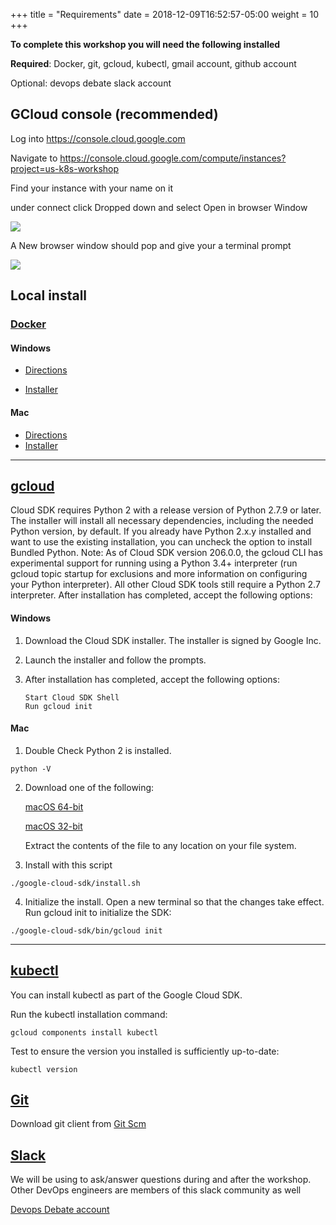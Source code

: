 +++
title = "Requirements"
date = 2018-12-09T16:52:57-05:00
weight = 10
+++

**To complete this workshop you will need the following installed** 

**Required**: Docker, git, gcloud, kubectl, gmail account, github account

Optional: devops debate slack account

## GCloud console (recommended)

Log into https://console.cloud.google.com

Navigate to https://console.cloud.google.com/compute/instances?project=us-k8s-workshop

Find your instance with your name on it

under connect click Dropped down and select Open in browser Window

![](/intro-k8/images/connect.png)

A New browser window should pop and give your a terminal prompt 

![](/intro-k8/images/shell.png)


## Local install 

### [Docker](https://docker.io)

#### Windows 

   * [Directions](https://docs.docker.com/docker-for-windows/install/)
    
   * [Installer](https://download.docker.com/win/stable/Docker%20for%20Windows%20Installer.exe)

#### Mac
 
   * [Directions](https://docs.docker.com/v17.12/docker-for-mac/install/)
   * [Installer](https://download.docker.com/mac/stable/Docker.dmg)
   
___

## [gcloud](https://cloud.google.com/sdk/docs/#install_the_latest_cloud_tools_version_cloudsdk_current_version)

 Cloud SDK requires Python 2 with a release version of Python 2.7.9 or later. The installer will install all necessary dependencies, including the needed Python version, by default. If you already have Python 2.x.y installed and want to use the existing installation, you can uncheck the option to install Bundled Python.
    Note: As of Cloud SDK version 206.0.0, the gcloud CLI has experimental support for running using a Python 3.4+ interpreter (run gcloud topic startup for exclusions and more information on configuring your Python interpreter). All other Cloud SDK tools still require a Python 2.7 interpreter.
    After installation has completed, accept the following options:

#### Windows

1. Download the Cloud SDK installer. The installer is signed by Google Inc.

2. Launch the installer and follow the prompts.
        
3. After installation has completed, accept the following options:
   
       Start Cloud SDK Shell
       Run gcloud init


#### Mac

1. Double Check Python 2 is installed.

```
python -V
```

2. Download one of the following:

    [macOS 64-bit](https://dl.google.com/dl/cloudsdk/channels/rapid/downloads/google-cloud-sdk-228.0.0-darwin-x86_64.tar.gz)

    [macOS 32-bit](https://dl.google.com/dl/cloudsdk/channels/rapid/downloads/google-cloud-sdk-228.0.0-darwin-x86.tar.gz)

    Extract the contents of the file to any location on your file system.

3. Install with this script

```
./google-cloud-sdk/install.sh
```

4. Initialize the install. Open a new terminal so that the changes take effect. Run gcloud init to initialize the SDK:

```
./google-cloud-sdk/bin/gcloud init
```
    
___


## [kubectl](https://kubernetes.io/docs/tasks/tools/install-kubectl/)


You can install kubectl as part of the Google Cloud SDK.

    
Run the kubectl installation command:
```
gcloud components install kubectl
```

Test to ensure the version you installed is sufficiently up-to-date:

```
kubectl version
```

## [Git](git-scm.com)

Download git client from [Git Scm](git-scm.com)

## [Slack](https://devopsdebate.slack.com)

We will be using to ask/answer questions during and after the workshop. 
Other DevOps engineers are members of this slack community as well

[Devops Debate account](https://devopsdebate.slack.com)

